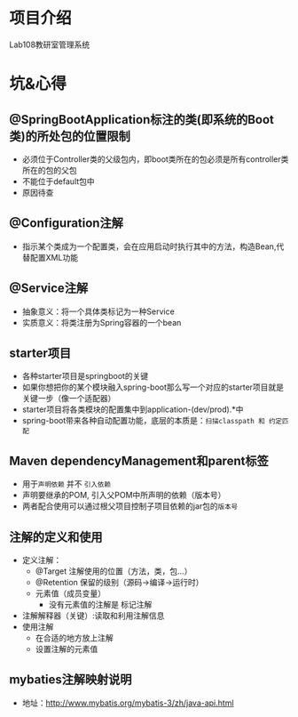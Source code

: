 # 项目介绍
Lab108教研室管理系统




# 坑&心得
## @SpringBootApplication标注的类(即系统的Boot类)的所处包的位置限制
- 必须位于Controller类的父级包内，即boot类所在的包必须是所有controller类所在的包的父包
- 不能位于default包中
- 原因待查

## @Configuration注解
- 指示某个类成为一个配置类，会在应用启动时执行其中的方法，构造Bean,代替配置XML功能

## @Service注解
- 抽象意义：将一个具体类标记为一种Service
- 实质意义：将类注册为Spring容器的一个bean

## starter项目
- 各种starter项目是springboot的关键
- 如果你想把你的某个模块融入spring-boot那么写一个对应的starter项目就是关键一步（像一个适配器）
- starter项目将各类模块的配置集中到application-(dev/prod).*中
- spring-boot带来各种自动配置功能，底层的本质是：```扫描classpath 和 约定匹配```

## Maven dependencyManagement和parent标签
- <dependencyManagement>用于``声明依赖`` 并不 ``引入依赖``
- <parent>声明要继承的POM, 引入父POM中<dependencyManagement>所声明的依赖（版本号）
- 两者配合使用可以通过根父项目控制子项目依赖的jar包的```版本号```


## 注解的定义和使用
- 定义注解：
    - @Target 注解使用的位置（方法，类，包...）
    - @Retention 保留的级别（源码->编译->运行时）
    - 元素值（成员变量）
        - 没有元素值的注解是 标记注解
- 注解解释器（关键）:读取和利用注解信息
- 使用注解
    - 在合适的地方放上注解
    - 设置注解的元素值

## mybaties注解映射说明
- 地址：http://www.mybatis.org/mybatis-3/zh/java-api.html
